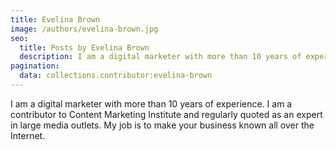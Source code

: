 ```yaml
---
title: Evelina Brown
image: /authors/evelina-brown.jpg
seo:
  title: Posts by Evelina Brown
  description: I am a digital marketer with more than 10 years of experience. I am a contributor to Content Marketing Institute and regularly quoted as an expert in large media outlets. My job is to make your business known all over the Internet.
pagination:
  data: collections.contributor:evelina-brown
---
```


I am a digital marketer with more than 10 years of experience. I am a contributor to Content Marketing Institute and regularly quoted as an expert in large media outlets. My job is to make your business known all over the Internet.
